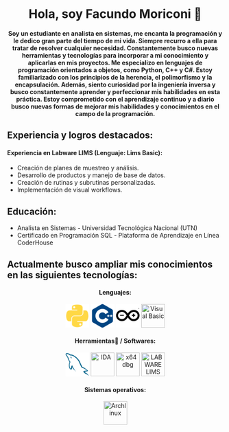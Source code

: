 <div id="header" align="center">
  <h1 align="center">Hola, soy Facundo Moriconi 👋</h1>
  <h4 align="center">Soy un estudiante en analista en sistemas, me encanta la programación y le dedico gran parte del tiempo de mi vida. Siempre recurro a ella para tratar de resolver cualquier necesidad. Constantemente busco nuevas herramientas y tecnologías para incorporar a mi conocimiento y aplicarlas en mis proyectos. Me especializo en lenguajes de programación orientados a objetos, como Python, C++ y C#. Estoy familiarizado con los principios de la herencia, el polimorfismo y la encapsulación. Además, siento curiosidad por la ingeniería inversa y busco constantemente aprender y perfeccionar mis habilidades en esta práctica. Estoy comprometido con el aprendizaje continuo y a diario busco nuevas formas de mejorar mis habilidades y conocimientos en el campo de la programación.

<h2 align="left">Experiencia y logros destacados:</h2>
<h4 align="left">Experiencia en Labware LIMS (Lenguaje: Lims Basic):</h4>
    <ul align="left">
      <li>Creación de planes de muestreo y análisis.</li>
      <li>Desarrollo de productos y manejo de base de datos.</li>
      <li>Creación de rutinas y subrutinas personalizadas.</li>
      <li>Implementación de visual workflows.</li>
    </ul>
    
  <h2 align="left">Educación:</h2>
    <ul align="left">
      <li>Analista en Sistemas - Universidad Tecnológica Nacional (UTN)</li>
      <li>Certificado en Programación SQL - Plataforma de Aprendizaje en Línea CoderHouse</li>
    </ul>

  <h2 align="left">Actualmente busco ampliar mis conocimientos en las siguientes tecnologías:</h2>
  <div id="div2" align="center">
    <h4>Lenguajes:</h4>
    <img src="https://github.com/devicons/devicon/blob/master/icons/python/python-plain.svg" title="Python" width="55" height="55">
    <img src="https://github.com/devicons/devicon/blob/master/icons/cplusplus/cplusplus-plain.svg" title="C++" width="55" height="55">
    <img src="https://github.com/devicons/devicon/blob/master/icons/arduino/arduino-plain.svg" title="Arduino" width="55" height="55">
    <img src="https://uxwing.com/wp-content/themes/uxwing/download/file-and-folder-type/vb-file-icon.png" title="Visual Basic" width="55" height="55"> 
    <h4>Herramientas🔧 / Softwares:</h4>
    <img src="https://github.com/devicons/devicon/blob/master/icons/mysql/mysql-plain.svg" title="MySql" width="55" height="55">
    <img src="https://i.ibb.co/Px9LcTq/IDA-fotor-bg-remover-20230605202953-2.png" title="IDA" width="55" height="55">
    <img src="https://i.ibb.co/pJK3rR0/j-P926-AXC-400x400-transformed.png" title="x64 dbg" width="55" height="55">
    <img src="https://www.labware.com/hs-fs/hubfs/_LabWare.com/Global/Logos/LabWare%20Corporate%20Logo%20White.png?width=250&height=143&name=LabWare%20Corporate%20Logo%20White.png" title="LABWARE LIMS" width="55" height="55"> 
    <h4>Sistemas operativos:</h4>
    <img src="https://i.ibb.co/GsKWyj3/pngwing-com.png" title="Archlinux" width="55" height="55">  
  
